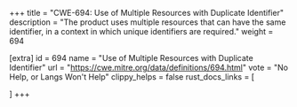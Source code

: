 +++
title = "CWE-694: Use of Multiple Resources with Duplicate Identifier"
description	= "The product uses multiple resources that can have the same identifier, in a context in which unique identifiers are required."
weight = 694

[extra]
id = 694
name = "Use of Multiple Resources with Duplicate Identifier"
url = "https://cwe.mitre.org/data/definitions/694.html"
vote = "No Help, or Langs Won't Help"
clippy_helps = false
rust_docs_links = [
	
]
+++

